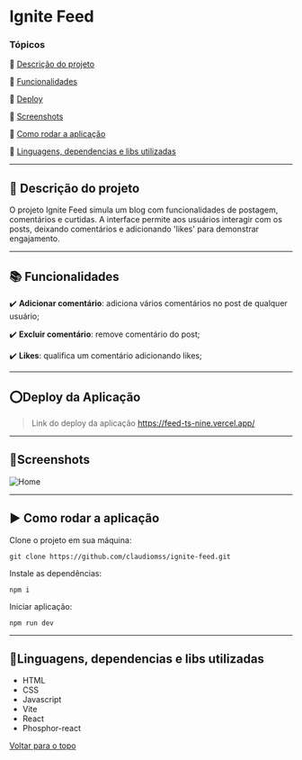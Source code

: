 

<a id="top"></a>
# Ignite Feed

### Tópicos 

:small_blue_diamond: [Descrição do projeto](#1-Descrição-do-projeto)

:small_blue_diamond: [Funcionalidades](#3)

:small_blue_diamond: [Deploy](#4)

:small_blue_diamond: [Screenshots](#5)

:small_blue_diamond: [Como rodar a aplicação](#6)

:small_blue_diamond: [Linguagens, dependencias e libs utilizadas](#7)

---

<a id="1-Descrição-do-projeto"></a>
##  :memo: Descrição do projeto 

O projeto Ignite Feed simula um blog com funcionalidades de postagem, comentários e curtidas. A interface permite aos usuários interagir com os posts, deixando comentários e adicionando 'likes' para demonstrar engajamento.

---

<a id="3"></a>
##  :books: Funcionalidades
 

:heavy_check_mark: **Adicionar comentário**: adiciona vários comentários no post de qualquer usuário;

:heavy_check_mark: **Excluir comentário**: remove comentário do post;

:heavy_check_mark: **Likes**: qualifica um comentário adicionando likes;

---
<a id="4"></a>
##  :o:Deploy da Aplicação

> Link do deploy da aplicação https://feed-ts-nine.vercel.app/

---
<a id="5"></a>
##  :art:Screenshots

![Home](https://github.com/claudiomss/ignite-feed/blob/main/screenshots/home.png?raw=true)



---
<a id="6"></a>
##  :arrow_forward: Como rodar a aplicação 

Clone o projeto em sua máquina: 

```
git clone https://github.com/claudiomss/ignite-feed.git
```
Instale as dependências:

```
npm i
```
Iniciar aplicação:

```
npm run dev
```

---


<a id="7"></a>
##  :wrench:Linguagens, dependencias e libs utilizadas

- HTML
- CSS
- Javascript
- Vite
- React
-  Phosphor-react



[ Voltar para o topo](#top)
